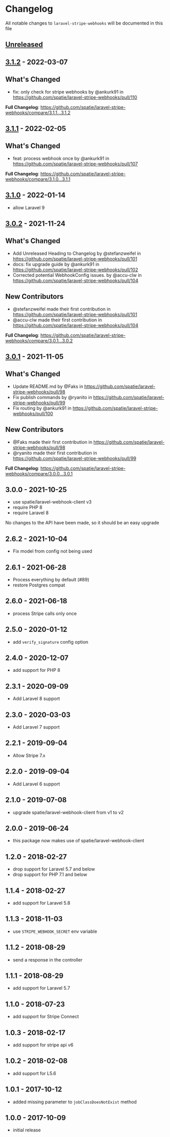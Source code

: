 # Changelog

All notable changes to `laravel-stripe-webhooks` will be documented in this file

## [Unreleased](https://github.com/spatie/laravel-stripe-webhooks/compare/3.1.2...HEAD)

## [3.1.2](https://github.com/spatie/laravel-stripe-webhooks/compare/3.1.1...3.1.2) - 2022-03-07

## What's Changed

- fix: only check for stripe webhooks by @ankurk91 in https://github.com/spatie/laravel-stripe-webhooks/pull/110

**Full Changelog**: https://github.com/spatie/laravel-stripe-webhooks/compare/3.1.1...3.1.2

## [3.1.1](https://github.com/spatie/laravel-stripe-webhooks/compare/3.1.0...3.1.1) - 2022-02-05

## What's Changed

- feat: process webhook once by @ankurk91 in https://github.com/spatie/laravel-stripe-webhooks/pull/107

**Full Changelog**: https://github.com/spatie/laravel-stripe-webhooks/compare/3.1.0...3.1.1

## [3.1.0](https://github.com/spatie/laravel-stripe-webhooks/compare/3.0.2...3.1.0) - 2022-01-14

- allow Laravel 9

## [3.0.2](https://github.com/spatie/laravel-stripe-webhooks/compare/3.0.1...3.0.2) - 2021-11-24

## What's Changed

- Add Unreleased Heading to Changelog by @stefanzweifel in https://github.com/spatie/laravel-stripe-webhooks/pull/101
- docs: fix upgrade guide by @ankurk91 in https://github.com/spatie/laravel-stripe-webhooks/pull/102
- Corrected potential WebhookConfig issues. by @accu-clw in https://github.com/spatie/laravel-stripe-webhooks/pull/104

## New Contributors

- @stefanzweifel made their first contribution in https://github.com/spatie/laravel-stripe-webhooks/pull/101
- @accu-clw made their first contribution in https://github.com/spatie/laravel-stripe-webhooks/pull/104

**Full Changelog**: https://github.com/spatie/laravel-stripe-webhooks/compare/3.0.1...3.0.2

## [3.0.1](https://github.com/spatie/laravel-stripe-webhooks/compare/3.0.0...3.0.1) - 2021-11-05

## What's Changed

- Update README.md by @Faks in https://github.com/spatie/laravel-stripe-webhooks/pull/98
- Fix publish commands by @ryanito in https://github.com/spatie/laravel-stripe-webhooks/pull/99
- Fix routing by @ankurk91 in https://github.com/spatie/laravel-stripe-webhooks/pull/100

## New Contributors

- @Faks made their first contribution in https://github.com/spatie/laravel-stripe-webhooks/pull/98
- @ryanito made their first contribution in https://github.com/spatie/laravel-stripe-webhooks/pull/99

**Full Changelog**: https://github.com/spatie/laravel-stripe-webhooks/compare/3.0.0...3.0.1

## 3.0.0 - 2021-10-25

- use spatie/laravel-webhook-client v3
- require PHP 8
- require Laravel 8

No changes to the API have been made, so it should be an easy upgrade

## 2.6.2 - 2021-10-04

- Fix model from config not being used

## 2.6.1 - 2021-06-28

- Process everything by default (#89)
- restore Postgres compat

## 2.6.0 - 2021-06-18

- process Stripe calls only once

## 2.5.0 - 2020-01-12

- add `verify_signature` config option

## 2.4.0 - 2020-12-07

- add support for PHP 8

## 2.3.1 - 2020-09-09

- Add Laravel 8 support

## 2.3.0 - 2020-03-03

- Add Laravel 7 support

## 2.2.1 - 2019-09-04

- Allow Stripe 7.x

## 2.2.0 - 2019-09-04

- Add Laravel 6 support

## 2.1.0 - 2019-07-08

- upgrade spatie/laravel-webhook-client from v1 to v2

## 2.0.0 - 2019-06-24

- this package now makes use of spatie/laravel-webhook-client

## 1.2.0 - 2018-02-27

- drop support for Laravel 5.7 and below
- drop support for PHP 7.1 and below

## 1.1.4 - 2018-02-27

- add support for Laravel 5.8

## 1.1.3 - 2018-11-03

- use `STRIPE_WEBHOOK_SECRET` env variable

## 1.1.2 - 2018-08-29

- send a response in the controller

## 1.1.1 - 2018-08-29

- add support for Laravel 5.7

## 1.1.0 - 2018-07-23

- add support for Stripe Connect

## 1.0.3 - 2018-02-17

- add support for stripe api v6

## 1.0.2 - 2018-02-08

- add support for L5.6

## 1.0.1 - 2017-10-12

- added missing parameter to `jobClassDoesNotExist` method

## 1.0.0 - 2017-10-09

- initial release
